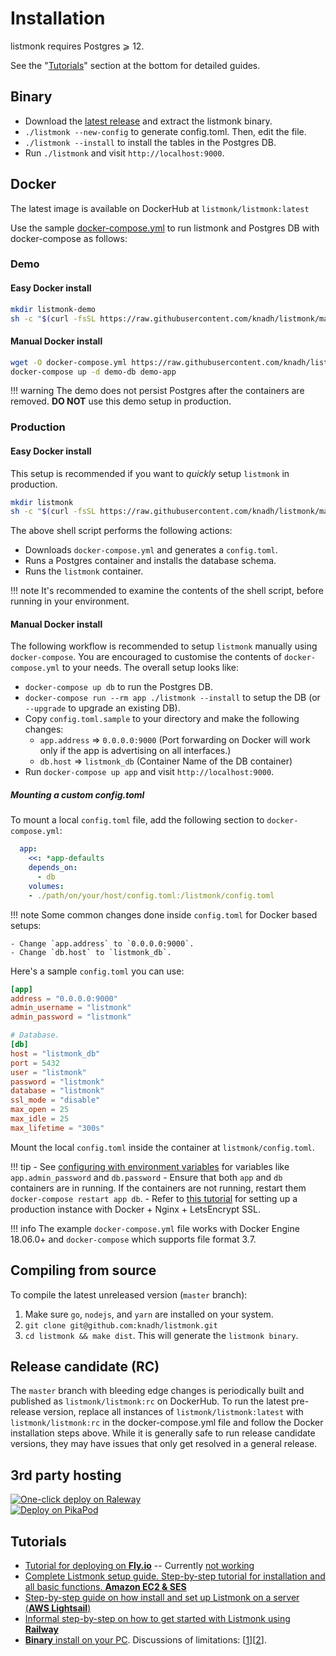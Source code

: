 # Installation

listmonk requires Postgres ⩾ 12.

See the "[Tutorials](#tutorials)" section at the bottom for detailed guides. 

## Binary
- Download the [latest release](https://github.com/knadh/listmonk/releases) and extract the listmonk binary.
- `./listmonk --new-config` to generate config.toml. Then, edit the file.
- `./listmonk --install` to install the tables in the Postgres DB.
- Run `./listmonk` and visit `http://localhost:9000`.


## Docker

The latest image is available on DockerHub at `listmonk/listmonk:latest`

Use the sample [docker-compose.yml](https://github.com/knadh/listmonk/blob/master/docker-compose.yml) to run listmonk and Postgres DB with docker-compose as follows:

### Demo

#### Easy Docker install

```bash
mkdir listmonk-demo
sh -c "$(curl -fsSL https://raw.githubusercontent.com/knadh/listmonk/master/install-demo.sh)"
```

#### Manual Docker install

```bash
wget -O docker-compose.yml https://raw.githubusercontent.com/knadh/listmonk/master/docker-compose.yml
docker-compose up -d demo-db demo-app
```

!!! warning
    The demo does not persist Postgres after the containers are removed. **DO NOT** use this demo setup in production.

### Production

#### Easy Docker install

This setup is recommended if you want to _quickly_ setup `listmonk` in production.

```bash
mkdir listmonk
sh -c "$(curl -fsSL https://raw.githubusercontent.com/knadh/listmonk/master/install-prod.sh)"
```

The above shell script performs the following actions:

- Downloads `docker-compose.yml` and generates a `config.toml`.
- Runs a Postgres container and installs the database schema.
- Runs the `listmonk` container.

!!! note
    It's recommended to examine the contents of the shell script, before running in your environment.

#### Manual Docker install

The following workflow is recommended to setup `listmonk` manually using `docker-compose`. You are encouraged to customise the contents of `docker-compose.yml` to your needs. The overall setup looks like:

- `docker-compose up db` to run the Postgres DB.
- `docker-compose run --rm app ./listmonk --install` to setup the DB (or `--upgrade` to upgrade an existing DB).
- Copy `config.toml.sample` to your directory and make the following changes:
    - `app.address` => `0.0.0.0:9000` (Port forwarding on Docker will work only if the app is advertising on all interfaces.)
    - `db.host` => `listmonk_db` (Container Name of the DB container)
- Run `docker-compose up app` and visit `http://localhost:9000`.

##### Mounting a custom config.toml

To mount a local `config.toml` file, add the following section to `docker-compose.yml`:

```yml
  app:
    <<: *app-defaults
    depends_on:
      - db
    volumes:
    - ./path/on/your/host/config.toml:/listmonk/config.toml
```

!!! note
    Some common changes done inside `config.toml` for Docker based setups:

    - Change `app.address` to `0.0.0.0:9000`.
    - Change `db.host` to `listmonk_db`.

Here's a sample `config.toml` you can use:

```toml
[app]
address = "0.0.0.0:9000"
admin_username = "listmonk"
admin_password = "listmonk"

# Database.
[db]
host = "listmonk_db"
port = 5432
user = "listmonk"
password = "listmonk"
database = "listmonk"
ssl_mode = "disable"
max_open = 25
max_idle = 25
max_lifetime = "300s"
```

Mount the local `config.toml` inside the container at `listmonk/config.toml`.

!!! tip
    - See [configuring with environment variables](../configuration) for variables like `app.admin_password` and `db.password`
    - Ensure that both `app` and `db` containers are in running. If the containers are not running, restart them `docker-compose restart app db`.
    - Refer to [this tutorial](https://yasoob.me/posts/setting-up-listmonk-opensource-newsletter-mailing/) for setting up a production instance with Docker + Nginx + LetsEncrypt SSL.

!!! info
    The example `docker-compose.yml` file works with Docker Engine 18.06.0+ and `docker-compose` which supports file format 3.7.

## Compiling from source

To compile the latest unreleased version (`master` branch):

1. Make sure `go`, `nodejs`, and `yarn` are installed on your system.
2. `git clone git@github.com:knadh/listmonk.git`
3. `cd listmonk && make dist`. This will generate the `listmonk binary`.

## Release candidate (RC)

The `master` branch with bleeding edge changes is periodically built and published as `listmonk/listmonk:rc` on DockerHub. To run the latest pre-release version, replace all instances of `listmonk/listmonk:latest` with `listmonk/listmonk:rc` in the docker-compose.yml file and follow the Docker installation steps above. While it is generally safe to run release candidate versions, they may have issues that only get resolved in a general release.

## 3rd party hosting

<a href="https://railway.app/new/template/listmonk"><img src="https://camo.githubusercontent.com/081df3dd8cff37aab35044727b02b94a8e948052487a8c6253e190f5940d776d/68747470733a2f2f7261696c7761792e6170702f627574746f6e2e737667" alt="One-click deploy on Raleway" style="max-height: 32px;" /></a>
<br />
<a href="https://www.pikapods.com/pods?run=listmonk"><img src="https://www.pikapods.com/static/run-button.svg" alt="Deploy on PikaPod" /></a>


## Tutorials

* [Tutorial for deploying on **Fly.io**](https://github.com/paulrudy/listmonk-on-fly) -- Currently [not working](https://github.com/knadh/listmonk/issues/984#issuecomment-1694545255)
* [Complete Listmonk setup guide. Step-by-step tutorial for installation and all basic functions. **Amazon EC2 & SES**](https://gist.github.com/MaximilianKohler/e5158fcfe6de80a9069926a67afcae11)
* [Step-by-step guide on how install and set up Listmonk on a server (**AWS Lightsail**)](https://github.com/knadh/listmonk/issues/1208)
* [Informal step-by-step on how to get started with Listmonk using **Railway**](https://github.com/knadh/listmonk/issues/120#issuecomment-1421838533)
* [**Binary** install on your PC](https://www.youtube.com/watch?v=fAOBqgR9Yfo). Discussions of limitations: [[1](https://github.com/knadh/listmonk/issues/862#issuecomment-1307328228)][[2](https://github.com/knadh/listmonk/issues/248#issuecomment-1320806990)]. 
